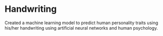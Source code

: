 # Handwriting
Created a machine learning model to predict human personality traits using his/her handwriting using artificial neural networks and human psychology.
